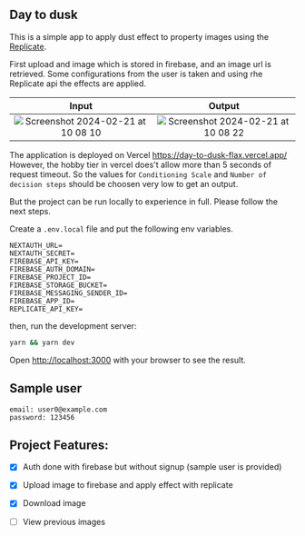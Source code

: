 ## Day to dusk
This is a simple app to apply dust effect to property images using the [Replicate](https://replicate.com/).

First upload and image which is stored in firebase, and an image url is retrieved. Some configurations from the user is taken and using rhe Replicate api the effects are applied.

Input             |  Output
:-------------------------:|:-------------------------:
![Screenshot 2024-02-21 at 10 08 10](https://github.com/ishrak-imam/day-to-dusk/assets/16683923/2c043469-ce21-4579-86bf-3364513fba0b)  |  ![Screenshot 2024-02-21 at 10 08 22](https://github.com/ishrak-imam/day-to-dusk/assets/16683923/ba960653-b041-4c36-9360-a29d1eacb2a2)

The application is deployed on Vercel https://day-to-dusk-flax.vercel.app/
However, the hobby tier in vercel does't allow more than 5 seconds of request timeout. So the values for `Conditioning Scale` and `Number of decision steps` should be choosen very low to get an output.

But the project can be run locally to experience in full. Please follow the next steps.

Create a `.env.local` file and put the following env variables.

```
NEXTAUTH_URL=
NEXTAUTH_SECRET=
FIREBASE_API_KEY=
FIREBASE_AUTH_DOMAIN=
FIREBASE_PROJECT_ID=
FIREBASE_STORAGE_BUCKET=
FIREBASE_MESSAGING_SENDER_ID=
FIREBASE_APP_ID=
REPLICATE_API_KEY=
```


then, run the development server:

```bash
yarn && yarn dev
```

Open [http://localhost:3000](http://localhost:3000) with your browser to see the result.

## Sample user
```
email: user0@example.com
password: 123456
```


## Project Features:
- [X] Auth done with firebase but without signup (sample user is provided)
- [x] Upload image to firebase and apply effect with replicate
- [X] Download image
- [ ] View previous images

